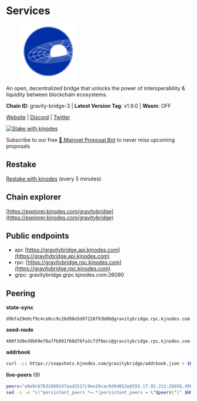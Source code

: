 # Services

<figure><img src="https://raw.githubusercontent.com/kj89/cosmos-images/main/logos/gravitybridge.png" width="150" alt=""><figcaption></figcaption></figure>

An open, decentralized bridge that unlocks the power of  interoperability & liquidity between blockchain ecosystems.

**Chain ID**: gravity-bridge-3 | **Latest Version Tag**: v1.9.0 | **Wasm**: OFF

[Website](https://www.gravitybridge.net) | [Discord](https://discord.gg/ARV8dTSjAk) | [Twitter](https://twitter.com/gravity_bridge)

[![Stake with kjnodes](https://i.ibb.co/cr44Q8j/button-stake-with-kjnodes.png)](https://restake.app/gravitybridge/gravityvaloper1nw3uavthnjwsgrrjzav2wdg9m0pw7k4fc7hvlz)

Subscribe to our free [🤖 Mainnet Proposal Bot](https://t.me/kjnodes_proposal_bot) to never miss upcoming proposals

## Restake

[Restake with kjnodes](https://restake.app/gravitybridge/gravityvaloper1nw3uavthnjwsgrrjzav2wdg9m0pw7k4fc7hvlz) (every 5 minutes)
## Chain explorer
[https://explorer.kjnodes.com/gravitybridge](https://explorer.kjnodes.com/gravitybridge)

## Public endpoints

* api: [https://gravitybridge.api.kjnodes.com](https://gravitybridge.api.kjnodes.com)
* rpc: [https://gravitybridge.rpc.kjnodes.com](https://gravitybridge.rpc.kjnodes.com)
* grpc: gravitybridge.grpc.kjnodes.com:26090

## Peering

**state-sync**

```text
d9bfa29e0cf9c4ce0cc9c26d98e5d97228f93b0b@gravitybridge.rpc.kjnodes.com:26656
```

**seed-node**

```text
400f3d9e30b69e78a7fb891f60d76fa3c73f0ecc@gravitybridge.rpc.kjnodes.com:26659
```

**addrbook**
```bash
curl -Ls https://snapshots.kjnodes.com/gravitybridge/addrbook.json > $HOME/.gravity/config/addrbook.json
```

**live-peers** (9)
```bash
peers="a9e9c67632880147aad2517c9ee19cac6d9d052e@193.17.92.212:26656,d9bfa29e0cf9c4ce0cc9c26d98e5d97228f93b0b@65.109.88.38:26656,572d417e11368f588d110efdeb7102a6a3c0752d@161.35.224.108:26656,5ad3fe86b1214e1f5c897d23a2863fb46bdfc1f7@185.16.38.165:14256,2699fcd4a4128ddf1fe573011977a343b06bbef6@107.135.15.67:26646,8c3aeb2e18a2f9ad141b89eb74a5340810b73a11@192.99.14.194:26656,f750840e55b48690e6078fca417dace5433a2e8b@65.108.135.212:23656,fae0af8aae58bf0f6b601b34199c5a59aa7102af@54.37.129.110:2000,774406f9e2c9c65e084effc8d823c470b82de6d0@146.19.24.186:26656"
sed -i -e "s|^persistent_peers *=.*|persistent_peers = \"$peers\"|" $HOME/.gravity/config/config.toml
```

